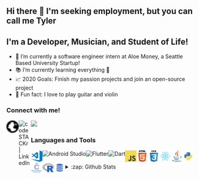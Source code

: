 ## Hi there 👋 I'm seeking employment, but you can call me Tyler

## I'm a Developer, Musician, and Student of Life!
- :leaves: I’m currently a software engineer intern at Aloe Money, a Seattle Based University Startup!
- :books: I’m currently learning everything 🤣
- :chart_with_upwards_trend: 2020 Goals: Finish my passion projects and join an open-source project
- :musical_score: Fun fact: I love to play guitar and violin


### Connect with me!
[<img align="left" alt="tylersportfolio.netlify.app/" width="32px" src="https://raw.githubusercontent.com/iconic/open-iconic/master/svg/globe.svg" color="blue" />][website]
[<img align="left" alt="codeSTACKr | LinkedIn" width="32px" src="https://cdn.jsdelivr.net/npm/simple-icons@v3/icons/linkedin.svg" />][linkedin]
[<img width="32" src="https://cdn.jsdelivr.net/npm/simple-icons@v3/icons/gmail.svg" />](mailto:tylerkim@outlook.com?subject=[GitHub]%20Inquiry%20Here)

[website]: https://tylersportfolio.netlify.app/
[linkedin]: https://www.linkedin.com/in/tylerkim11/


### Languages and Tools
<img align="left" alt="Visual Studio Code" height="30px" src="https://raw.githubusercontent.com/github/explore/80688e429a7d4ef2fca1e82350fe8e3517d3494d/topics/visual-studio-code/visual-studio-code.png" />
<img align="left" alt="Android Studio" height="30px" src="https://qph.fs.quoracdn.net/main-qimg-4e747c82368d9681b75d54f56319dae7.webp" />
<img align="left" alt="Flutter" height="30px" src="https://static1.squarespace.com/static/5bfc5934c3c16a56bb3901a5/5d31725106b158000163b02b/5d7f6ef478e10150b419dfc0/1588251161238/logo_flutter_1080px_clr.png?format=1500w" />
<img align="left" alt="Dart" height="30px" src="https://i.pinimg.com/originals/ce/d4/7b/ced47b85fb74b40506ed4007b960a0d5.png" />
<img align="left" alt="JavaScript" height="30px" src="https://raw.githubusercontent.com/github/explore/80688e429a7d4ef2fca1e82350fe8e3517d3494d/topics/javascript/javascript.png" />
<img align="left" alt="HTML" height="30px" src="https://raw.githubusercontent.com/github/explore/80688e429a7d4ef2fca1e82350fe8e3517d3494d/topics/html/html.png" />
<img align="left" alt="CSS" height="30px" src="https://raw.githubusercontent.com/github/explore/80688e429a7d4ef2fca1e82350fe8e3517d3494d/topics/css/css.png" />
<img align="left" alt="React" height="30px" src="https://raw.githubusercontent.com/github/explore/80688e429a7d4ef2fca1e82350fe8e3517d3494d/topics/react/react.png" />
<img align="left" alt="React" height="30px" src="https://raw.githubusercontent.com/github/explore/80688e429a7d4ef2fca1e82350fe8e3517d3494d/topics/java/java.png" />
<img align="left" alt="React" height="30px" src="https://raw.githubusercontent.com/github/explore/80688e429a7d4ef2fca1e82350fe8e3517d3494d/topics/python/python.png" />
<img align="left" alt="React" height="30px" src="https://raw.githubusercontent.com/github/explore/80688e429a7d4ef2fca1e82350fe8e3517d3494d/topics/c/c.png" />
<img align="left" alt="React" height="30px" src="https://raw.githubusercontent.com/github/explore/80688e429a7d4ef2fca1e82350fe8e3517d3494d/topics/r/r.png" />
<img align="left" alt="React" height="30px" src="https://raw.githubusercontent.com/github/explore/80688e429a7d4ef2fca1e82350fe8e3517d3494d/topics/sql/sql.png" />

<br />
<br />
<details>
  <summary>:zap: Github Stats</summary>

  <img align="left" alt="codeSTACKr's Github Stats" src="https://github-readme-stats.tkmoney11.vercel.app/api?username=tkmoney11&show_icons=true&hide_border=true&count_private=true&theme=great-gatsby" />
  
<br />
<br />
<br />
<br />
<br />
<br />
<br />
<br />
<br />
<br />

[![Top Langs](https://github-readme-stats.vercel.app/api/top-langs/?username=tkmoney11&theme=great-gatsby)](https://github.com/anuraghazra/github-readme-stats)
  

</details>

